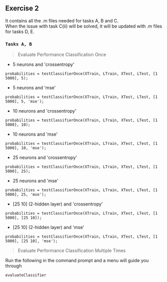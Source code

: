 ## Exercise 2

It contains all the .m files needed for tasks A, B and C. <br />
When the issue with task C(ii) will be solved, it will be updated with .m files for tasks D, E.

### `Tasks A, B`

> Evaluate Performance Classification Once

* 5 neurons and 'crossentropy'
```
probabilities = testClassifierOnce(XTrain, LTrain, XTest, LTest, [1 5000], 5);
```
* 5 neurons and 'mse'
```
probabilities = testClassifierOnce(XTrain, LTrain, XTest, LTest, [1 5000], 5, 'mse');
```
* 10 neurons and 'crossentropy'
```
probabilities = testClassifierOnce(XTrain, LTrain, XTest, LTest, [1 5000], 10);
```
* 10 neurons and 'mse'
```
probabilities = testClassifierOnce(XTrain, LTrain, XTest, LTest, [1 5000], 10, 'mse');
```
* 25 neurons and 'crossentropy'
```
probabilities = testClassifierOnce(XTrain, LTrain, XTest, LTest, [1 5000], 25);
```
* 25 neurons and 'mse'
```
probabilities = testClassifierOnce(XTrain, LTrain, XTest, LTest, [1 5000], 25, 'mse');
```
* [25 10] (2-hidden layer) and 'crossentropy'
```
probabilities = testClassifierOnce(XTrain, LTrain, XTest, LTest, [1 5000], [25 10]);
```
* [25 10] (2-hidden layer) and 'mse'
``` 
probabilities = testClassifierOnce(XTrain, LTrain, XTest, LTest, [1 5000], [25 10], 'mse');
```


> Evaluate Performance Classification Multiple Times 

Run the following in the command prompt and a menu will guide you through
``` 
evaluateClassifier 
```
